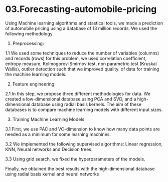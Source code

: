 # 03.Forecasting-automobile-pricing
Using Machine learning algorithms and stastical tools, we made a prediction of automobile pricing using a database of 13 million records. We used the following methodology 

1. Preprocessing: 

  1.1 We used some techniques to reduce the number of variables (columns) and records (rows) for this problem, we used correlation coefficient, entropy       measure, Kolmogorov-Smirnov test, non parametric test (Kruskal Wallis), outlier detection such that we improved quality.
  of data for training the machine learning models. 

2. Feature engineering:

  2.1 In this step, we propose three different methodologies for data. We created a low-dimensional database using PCA and SVD, and a high-dimensional       database using radial basis kernels. The aim of these databases is to compare machine learning models with different input sizes.
  
  
3. Training Machine Learning Models

  3.1 First, we use PAC and VC-dimension to know how many data points are needed as a minimum for some learning machines. 
 
  3.2 We implemented the following supervised algorithms: Linear regression, KNN, Neural networks and Decision trees.
 
  3.3 Using grid search, we fixed the hyperparameters of the models.
  
Finally, we obtained the best results with the high-dimensional database using radial basis kernel and neural networks
